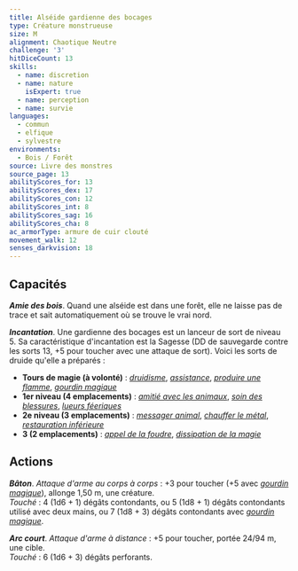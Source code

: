 ```yaml
---
title: Alséide gardienne des bocages
type: Créature monstrueuse
size: M
alignment: Chaotique Neutre
challenge: '3'
hitDiceCount: 13
skills:
  - name: discretion
  - name: nature
    isExpert: true
  - name: perception
  - name: survie
languages:
  - commun
  - elfique
  - sylvestre
environments:
  - Bois / Forêt
source: Livre des monstres
source_page: 13
abilityScores_for: 13
abilityScores_dex: 17
abilityScores_con: 12
abilityScores_int: 8
abilityScores_sag: 16
abilityScores_cha: 8
ac_armorType: armure de cuir clouté
movement_walk: 12
senses_darkvision: 18
---
```

## Capacités
_**Amie des bois**_. Quand une alséide est dans une forêt, elle ne laisse pas de trace et sait automatiquement où se trouve le vrai nord.

_**Incantation**_. Une gardienne des bocages est un lanceur de sort de niveau 5. Sa caractéristique d'incantation est la Sagesse (DD de sauvegarde contre les sorts 13, +5 pour toucher avec une attaque de sort). Voici les sorts de druide qu'elle a préparés :
* **Tours de magie (à volonté)** : [_druidisme_](/grimoire/druidisme/), [_assistance_](/grimoire/assistance/), [_produire une flamme_](/grimoire/produire-une-flamme/), [_gourdin magique_](/grimoire/gourdin-magique/)
* **1er niveau (4 emplacements)** : [_amitié avec les animaux_](/grimoire/amitie-avec-les-animaux/), [_soin des blessures_](/grimoire/soin-des-blessures/), [_lueurs féeriques_](/grimoire/lueurs-feeriques/)
* **2e niveau (3 emplacements)** : [_messager animal_](/grimoire/messager-animal/), [_chauffer le métal_](/grimoire/chauffer-le-metal/), [_restauration inférieure_](/grimoire/restauration-inferieure/)
* **3 (2 emplacements)** : [_appel de la foudre_](/grimoire/appel-de-la-foudre/), [_dissipation de la magie_](/grimoire/dissipation-de-la-magie/)

## Actions
_**Bâton**_. _Attaque d'arme au corps à corps_ : +3 pour toucher (+5 avec [_gourdin magique_](/grimoire/gourdin-magique/)), allonge 1,50 m, une créature.  
_Touché_ : 4 (1d6 + 1) dégâts contondants, ou 5 (1d8 + 1) dégâts contondants utilisé avec deux mains, ou 7 (1d8 + 3) dégâts contondants avec [_gourdin magique_](/grimoire/gourdin-magique/).

_**Arc court**_. _Attaque d'arme à distance_ : +5 pour toucher, portée 24/94 m, une cible.  
_Touché_ : 6 (1d6 + 3) dégâts perforants.

